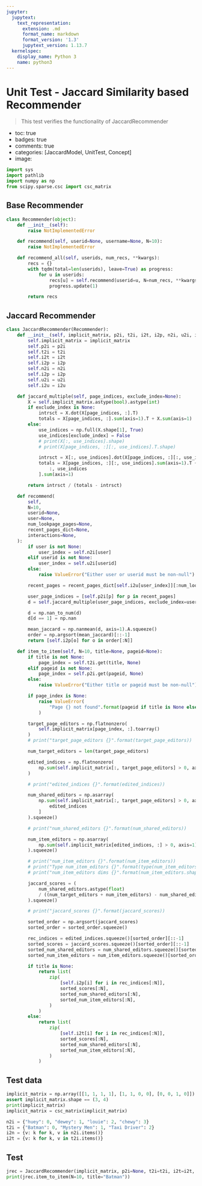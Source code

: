```yaml
---
jupyter:
  jupytext:
    text_representation:
      extension: .md
      format_name: markdown
      format_version: '1.3'
      jupytext_version: 1.13.7
  kernelspec:
    display_name: Python 3
    name: python3
---
```


<!-- #region id="5NR6O-NIyXvO" -->
# Unit Test - Jaccard Similarity based Recommender
> This test verifies the functionality of JaccardRecommender

- toc: true
- badges: true
- comments: true
- categories: [JaccardModel, UnitTest, Concept]
- image:
<!-- #endregion -->

```python id="RsZQz_Usw06d" executionInfo={"status": "ok", "timestamp": 1625725064242, "user_tz": -330, "elapsed": 521, "user": {"displayName": "Sparsh Agarwal", "photoUrl": "", "userId": "13037694610922482904"}}
import sys
import pathlib
import numpy as np
from scipy.sparse.csc import csc_matrix
```

<!-- #region id="LT8i_1Zxw1uF" -->
## Base Recommender
<!-- #endregion -->

```python id="Y7X4Ulcwwfzo" executionInfo={"status": "ok", "timestamp": 1625725038309, "user_tz": -330, "elapsed": 10, "user": {"displayName": "Sparsh Agarwal", "photoUrl": "", "userId": "13037694610922482904"}}
class Recommender(object):
    def __init__(self):
        raise NotImplementedError

    def recommend(self, userid=None, username=None, N=10):
        raise NotImplementedError

    def recommend_all(self, userids, num_recs, **kwargs):
        recs = {}
        with tqdm(total=len(userids), leave=True) as progress:
            for u in userids:
                recs[u] = self.recommend(userid=u, N=num_recs, **kwargs)
                progress.update(1)

        return recs
```

<!-- #region id="ksGAr1gPw3bp" -->
## Jaccard Recommender
<!-- #endregion -->

```python id="UD-h1S5ZwqIs" executionInfo={"status": "ok", "timestamp": 1625725051482, "user_tz": -330, "elapsed": 797, "user": {"displayName": "Sparsh Agarwal", "photoUrl": "", "userId": "13037694610922482904"}}
class JaccardRecommender(Recommender):
    def __init__(self, implicit_matrix, p2i, t2i, i2t, i2p, n2i, u2i, i2u):
        self.implicit_matrix = implicit_matrix
        self.p2i = p2i
        self.t2i = t2i
        self.i2t = i2t
        self.i2p = i2p
        self.n2i = n2i
        self.i2p = i2p
        self.u2i = u2i
        self.i2u = i2u

    def jaccard_multiple(self, page_indices, exclude_index=None):
        X = self.implicit_matrix.astype(bool).astype(int)
        if exclude_index is None:
            intrsct = X.dot(X[page_indices, :].T)
            totals = X[page_indices, :].sum(axis=1).T + X.sum(axis=1)
        else:
            use_indices = np.full(X.shape[1], True)
            use_indices[exclude_index] = False
            # print(X[:, use_indices].shape)
            # print(X[page_indices, :][:, use_indices].T.shape)

            intrsct = X[:, use_indices].dot(X[page_indices, :][:, use_indices].T)
            totals = X[page_indices, :][:, use_indices].sum(axis=1).T + X[
                :, use_indices
            ].sum(axis=1)

        return intrsct / (totals - intrsct)

    def recommend(
        self,
        N=10,
        userid=None,
        user=None,
        num_lookpage_pages=None,
        recent_pages_dict=None,
        interactions=None,
    ):
        if user is not None:
            user_index = self.n2i[user]
        elif userid is not None:
            user_index = self.u2i[userid]
        else:
            raise ValueError("Either user or userid must be non-null")

        recent_pages = recent_pages_dict[self.i2u[user_index]][:num_lookpage_pages]

        user_page_indices = [self.p2i[p] for p in recent_pages]
        d = self.jaccard_multiple(user_page_indices, exclude_index=user_index)

        d = np.nan_to_num(d)
        d[d == 1] = np.nan

        mean_jaccard = np.nanmean(d, axis=1).A.squeeze()
        order = np.argsort(mean_jaccard)[::-1]
        return [self.i2p[o] for o in order[:N]]

    def item_to_item(self, N=10, title=None, pageid=None):
        if title is not None:
            page_index = self.t2i.get(title, None)
        elif pageid is not None:
            page_index = self.p2i.get(pageid, None)
        else:
            raise ValueError("Either title or pageid must be non-null")

        if page_index is None:
            raise ValueError(
                "Page {} not found".format(pageid if title is None else title)
            )

        target_page_editors = np.flatnonzero(
            self.implicit_matrix[page_index, :].toarray()
        )
        # print("target_page_editors {}".format(target_page_editors))

        num_target_editors = len(target_page_editors)

        edited_indices = np.flatnonzero(
            np.sum(self.implicit_matrix[:, target_page_editors] > 0, axis=1)
        )

        # print("edited_indices {}".format(edited_indices))

        num_shared_editors = np.asarray(
            np.sum(self.implicit_matrix[:, target_page_editors] > 0, axis=1)[
                edited_indices
            ]
        ).squeeze()

        # print("num_shared_editors {}".format(num_shared_editors))

        num_item_editors = np.asarray(
            np.sum(self.implicit_matrix[edited_indices, :] > 0, axis=1)
        ).squeeze()

        # print("num_item_editors {}".format(num_item_editors))
        # print("Type num_item_editors {}".format(type(num_item_editors)))
        # print("num_item_editors dims {}".format(num_item_editors.shape))

        jaccard_scores = (
            num_shared_editors.astype(float)
            / ((num_target_editors + num_item_editors) - num_shared_editors)
        ).squeeze()

        # print("jaccard_scores {}".format(jaccard_scores))

        sorted_order = np.argsort(jaccard_scores)
        sorted_order = sorted_order.squeeze()

        rec_indices = edited_indices.squeeze()[sorted_order][::-1]
        sorted_scores = jaccard_scores.squeeze()[sorted_order][::-1]
        sorted_num_shared_editors = num_shared_editors.squeeze()[sorted_order][::-1]
        sorted_num_item_editors = num_item_editors.squeeze()[sorted_order][::-1]

        if title is None:
            return list(
                zip(
                    [self.i2p[i] for i in rec_indices[:N]],
                    sorted_scores[:N],
                    sorted_num_shared_editors[:N],
                    sorted_num_item_editors[:N],
                )
            )
        else:
            return list(
                zip(
                    [self.i2t[i] for i in rec_indices[:N]],
                    sorted_scores[:N],
                    sorted_num_shared_editors[:N],
                    sorted_num_item_editors[:N],
                )
            )
```

<!-- #region id="jQJKv6O9yS1o" -->
## Test data
<!-- #endregion -->

```python colab={"base_uri": "https://localhost:8080/"} id="tj2e22n4xF3P" executionInfo={"status": "ok", "timestamp": 1625725248341, "user_tz": -330, "elapsed": 591, "user": {"displayName": "Sparsh Agarwal", "photoUrl": "", "userId": "13037694610922482904"}} outputId="588f1118-cc30-4d47-98b8-a7831c0d089f"
implicit_matrix = np.array([[1, 1, 1, 1], [1, 1, 0, 0], [0, 0, 1, 0]])
assert implicit_matrix.shape == (3, 4)
print(implicit_matrix)
implicit_matrix = csc_matrix(implicit_matrix)
```

```python id="2N58ZOLXxKIa" executionInfo={"status": "ok", "timestamp": 1625725119369, "user_tz": -330, "elapsed": 511, "user": {"displayName": "Sparsh Agarwal", "photoUrl": "", "userId": "13037694610922482904"}}
n2i = {"huey": 0, "dewey": 1, "louie": 2, "chewy": 3}
t2i = {"Batman": 0, "Mystery Men": 1, "Taxi Driver": 2}
i2n = {v: k for k, v in n2i.items()}
i2t = {v: k for k, v in t2i.items()}
```

<!-- #region id="KCiz9b0oyUtn" -->
## Test
<!-- #endregion -->

```python colab={"base_uri": "https://localhost:8080/"} id="dV28uFTRwWzp" executionInfo={"status": "ok", "timestamp": 1625725182156, "user_tz": -330, "elapsed": 559, "user": {"displayName": "Sparsh Agarwal", "photoUrl": "", "userId": "13037694610922482904"}} outputId="f18046bf-d3af-4d39-ec02-aac6e8bb693d"
jrec = JaccardRecommender(implicit_matrix, p2i=None, t2i=t2i, i2t=i2t, i2p=None, n2i=None, u2i=None, i2u=None)
print(jrec.item_to_item(N=10, title="Batman"))
```
